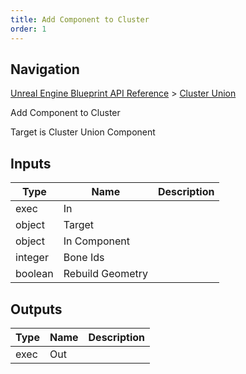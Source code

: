 ```yaml
---
title: Add Component to Cluster
order: 1
---
```

## Navigation

[Unreal Engine Blueprint API Reference](https://dev.epicgames.com/documentation/en-us/unreal-engine/BlueprintAPI) > [Cluster Union](https://dev.epicgames.com/documentation/en-us/unreal-engine/BlueprintAPI/ClusterUnion)

Add Component to Cluster

Target is Cluster Union Component

## Inputs

| Type | Name | Description |
| --- | --- | --- |
| exec | In |  |
| object | Target |  |
| object | In Component |  |
| integer | Bone Ids |  |
| boolean | Rebuild Geometry |  |

## Outputs

| Type | Name | Description |
| --- | --- | --- |
| exec | Out |  |
